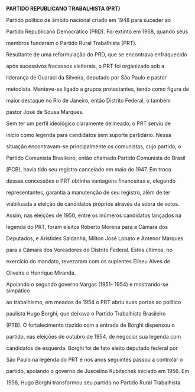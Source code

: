 **PARTIDO REPUBLICANO TRABALHISTA (PRT)**



Partido político de âmbito nacional criado em 1948 para suceder ao

Partido Republicano Democrático (PRD). Foi extinto em 1958, quando seus

membros fundaram o Partido Rural Trabalhista (PRT).



Resultante de uma reformulação do PRD, que se encontrava enfraquecido

após sucessivos fracassos eleitorais, o PRT foi organizado sob a

liderança de Guaraci da Silveira, deputado por São Paulo e pastor

metodista. Manteve-se ligado a grupos protestantes, tendo como figura de

maior destaque no Rio de Janeiro, então Distrito Federal, o também

pastor José de Sousa Marques.



Sem ter um perfil ideológico claramente delineado, o PRT serviu de

início como legenda para candidatos sem suporte partidário. Nessa

situação encontravam-se principalmente os comunistas, cujo partido, o

Partido Comunista Brasileiro, então chamado Partido Comunista do Brasil

(PCB), havia tido seu registro cancelado em maio de 1947. Em troca

dessas concessões o PRT obtinha vantagens financeiras e, elegendo

representantes, garantia a manutenção de seu registro, além de ter

viabilizada a eleição de candidatos próprios através da sobra de votos.

Assim, nas eleições de 1950, entre os inúmeros candidatos lançados na

legenda do PRT, foram eleitos Roberto Morena para a Câmara dos

Deputados, e Aristides Saldanha, Mílton José Lobato e Antenor Marques

para a Câmara dos Vereadores do Distrito Federal. Estes últimos, no

exercício do mandato, revezaram com os suplentes Eliseu Alves de

Oliveira e Henrique Miranda.



Apoiando o segundo governo Vargas (1951- 1954) e mostrando-se simpático

ao trabalhismo, em meados de 1954 o PRT abriu suas portas ao político

paulista Hugo Borghi, que deixava o Partido Trabalhista Brasileiro

(PTB). O fortalecimento trazido com a entrada de Borghi dispensou o

partido, nas eleições de outubro de 1954, de negociar sua legenda com

candidatos de esquerda. Borghi foi de fato eleito deputado federal por

São Paulo na legenda do PRT e nos anos seguintes passou a controlar o

partido, apoiando o governo de Juscelino Kubitschek iniciado em 1956. Em

1958, Hugo Borghi transformou seu partido no Partido Rural Trabalhista.



